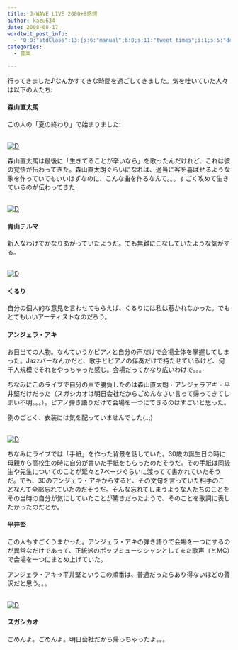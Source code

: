 ```yaml
---
title: J-WAVE LIVE 2000+8感想
author: kazu634
date: 2008-08-17
wordtwit_post_info:
  - 'O:8:"stdClass":13:{s:6:"manual";b:0;s:11:"tweet_times";i:1;s:5:"delay";i:0;s:7:"enabled";i:1;s:10:"separation";s:2:"60";s:7:"version";s:3:"3.7";s:14:"tweet_template";b:0;s:6:"status";i:2;s:6:"result";a:0:{}s:13:"tweet_counter";i:2;s:13:"tweet_log_ids";a:1:{i:0;i:4219;}s:9:"hash_tags";a:0:{}s:8:"accounts";a:1:{i:0;s:7:"kazu634";}}'
categories:
  - 音楽

---
```

<div class="section">
<p>
    行ってきました♪なんかすてきな時間を過ごしてきました。気を吐いていた人々は以下の人たち:
</p>
  
<h4>
    森山直太朗
</h4>
  
<p>
    この人の「夏の終わり」で始まりました:
</p>
  
<p>
<br /> <a href="http://d.hatena.ne.jp/video/youtube/d3WG1FQR3B4" onclick="__gaTracker('send', 'event', 'outbound-article', 'http://d.hatena.ne.jp/video/youtube/d3WG1FQR3B4', '');" alt="この動画を含む日記"><img src="http://d.hatena.ne.jp/images/d_entry.gif" alt="D" border="0" style="vertical-align: bottom;" title="この動画を含む日記" /></a>
</p>
  
<p>
    森山直太朗は最後に「生きてることが辛いなら」を歌ったんだけれど、これは彼の覚悟が伝わってきた。森山直太朗ぐらいになれば、適当に客を喜ばせるような歌を作っていてもいいはずなのに、こんな曲を作るなんて。。。すごく攻めて生きているのが伝わってきた:
</p>
  
<p>
<br /> <a href="http://d.hatena.ne.jp/video/youtube/mXNHjTx7UPk" onclick="__gaTracker('send', 'event', 'outbound-article', 'http://d.hatena.ne.jp/video/youtube/mXNHjTx7UPk', '');" alt="この動画を含む日記"><img src="http://d.hatena.ne.jp/images/d_entry.gif" alt="D" border="0" style="vertical-align: bottom;" title="この動画を含む日記" /></a>
</p>
  
<h4>
    青山テルマ
</h4>
  
<p>
    新人なわけでかなりあがっていたようだ。でも無難にこなしていたような気がする。
</p>
  
<p>
<br /> <a href="http://d.hatena.ne.jp/video/youtube/WuNwTO9vSdM" onclick="__gaTracker('send', 'event', 'outbound-article', 'http://d.hatena.ne.jp/video/youtube/WuNwTO9vSdM', '');" alt="この動画を含む日記"><img src="http://d.hatena.ne.jp/images/d_entry.gif" alt="D" border="0" style="vertical-align: bottom;" title="この動画を含む日記" /></a>
</p>
  
<h4>
    くるり
</h4>
  
<p>
    自分の個人的な意見を言わせてもらえば、くるりには私は惹かれなかった。でもとてもいいアーティストなのだろう。
</p>
  
<h4>
    アンジェラ・アキ
</h4>
  
<p>
    お目当ての人物。なんていうかピアノと自分の声だけで会場全体を掌握してしまった。Jazzバーなんかだと、歌手とピアノの伴奏だけで持たせているけど、何千人規模でそれをやっちゃった感じ。会場だってかなり広いわけで。。。
</p>
  
<p>
    ちなみにこのライブで自分の声で勝負したのは森山直太朗・アンジェラアキ・平井堅だけだった（スガシカオは明日会社だからごめんなさい言って帰ってきてしまい不明。。。）。ピアノ弾き語りだけで会場を一つにできるのはすごいと思った。
</p>
  
<p>
    例のごとく、衣装には気を配っていませんでした(..;)
</p>
  
<p>
<br /> <a href="http://d.hatena.ne.jp/video/youtube/pSZ_1YZaLK4" onclick="__gaTracker('send', 'event', 'outbound-article', 'http://d.hatena.ne.jp/video/youtube/pSZ_1YZaLK4', '');" alt="この動画を含む日記"><img src="http://d.hatena.ne.jp/images/d_entry.gif" alt="D" border="0" style="vertical-align: bottom;" title="この動画を含む日記" /></a>
</p>
  
<p>
    ちなみにライブでは「手紙」を作った背景を話していた。30歳の誕生日の時に母親から高校生の時に自分が書いた手紙をもらったのだそうだ。その手紙は同級生や先生についてのことが延々と7ページぐらいに渡ってて書かれていたそうだ。でも、30のアンジェラ・アキからすると、その文句を言っていた相手のことなんて全部忘れていたのだそうだ。そんな忘れてしまうような人たちのことをその当時の自分が気にしていたことが驚きだったようで、そのことを歌詞に表したかったのだとか。
</p>
  
<h4>
    平井堅
</h4>
  
<p>
    この人もすごくうまかった。アンジェラ・アキの弾き語りで会場を一つにするのが異常なだけであって、正統派のポップミュージシャンとしてまた歌声（とMC）で会場を一つにまとめ上げていた。
</p>
  
<p>
    アンジェラ・アキ→平井堅というこの順番は、普通だったらあり得ないほどの贅沢だと思う。。。
</p>
  
<p>
<br /> <a href="http://d.hatena.ne.jp/video/youtube/2CHH8PDJqoI" onclick="__gaTracker('send', 'event', 'outbound-article', 'http://d.hatena.ne.jp/video/youtube/2CHH8PDJqoI', '');" alt="この動画を含む日記"><img src="http://d.hatena.ne.jp/images/d_entry.gif" alt="D" border="0" style="vertical-align: bottom;" title="この動画を含む日記" /></a>
</p>
  
<h4>
    スガシカオ
</h4>
  
<p>
    ごめんよ。ごめんよ。明日会社だから帰っちゃったよ。。。
</p>
</div>
